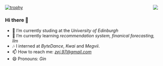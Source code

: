 [![trophy](https://github-profile-trophy.vercel.app/?username=paradoxtown&column=7)](https://github.com/paradoxtown)
<img align="right" src="https://github-readme-stats.vercel.app/api?username=paradoxtown&show_icons=true&icon_color=CE1D2D&text_color=718096&bg_color=ffffff&hide_title=true" />

### Hi there 👋

<!--
**paradoxtown/paradoxtown** is a ✨ _special_ ✨ repository because its `README.md` (this file) appears on your GitHub profile.

Here are some ideas to get you started:
-->

- 🔭 I’m currently studing at the *University of Edinburgh*
- 🌱 I’m currently learning *recommendation system, finanical forecasting, llm*
- 🎶 I interned at *ByteDance*, *Kwai* and *Megvii*.
- 📫 How to reach me: *zej.97@gmail.com*
- 😄 Pronouns: *Gin*
